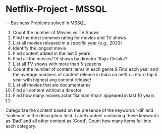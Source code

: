 # Netflix-Project - MSSQL 
-- Business Problems solved in MSSQL

1. Count the number of Movies vs TV Shows
2. Find the most common rating for movies and TV shows
3. List all movies released in a specific year (e.g., 2020)
4. Identify the longest movie
5. Find content added in the last 5 years
6. Find all the movies/TV shows by director 'Rajiv Chilaka'!
7. List all TV shows with more than 5 seasons
8. Count the number of content items in each genre
9.Find each year and the average numbers of content release in India on netflix. 
return top 5 year with highest avg content release!
10. List all movies that are documentaries
11. Find all content without a director
12. Find how many movies actor 'Salman Khan' appeared in last 10 years
13.
Categorize the content based on the presence of the keywords 'kill' and 'violence' in 
the description field. Label content containing these keywords as 'Bad' and all other 
content as 'Good'. Count how many items fall into each category.

